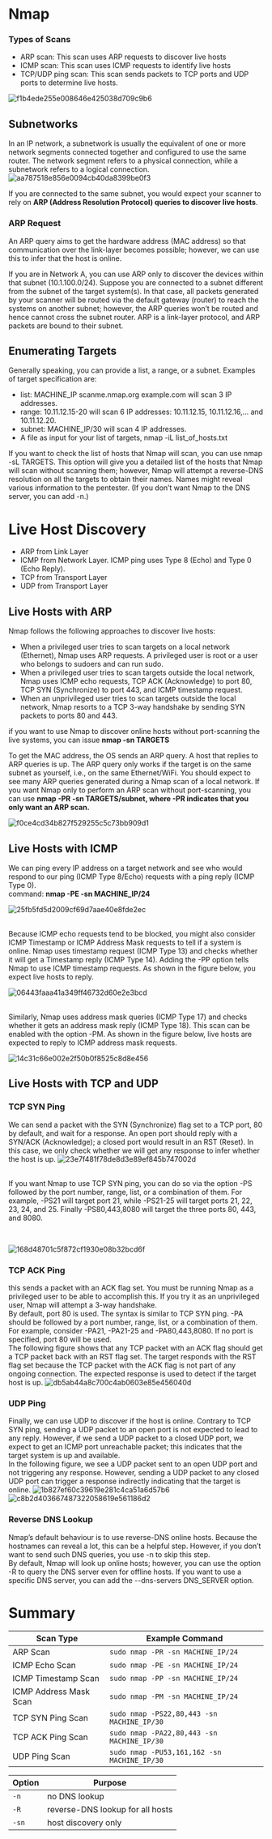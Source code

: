 # Nmap
### Types of Scans
- ARP scan: This scan uses ARP requests to discover live hosts
- ICMP scan: This scan uses ICMP requests to identify live hosts
- TCP/UDP ping scan: This scan sends packets to TCP ports and UDP ports to determine live hosts.

![f1b4ede255e008646e425038d709c9b6](https://user-images.githubusercontent.com/84095994/235948521-b17838cc-fe54-429f-9651-00c6fc0336e8.png)

## Subnetworks
In an IP network, a subnetwork is usually the equivalent of one or more network segments connected together and configured to use the same router. The network segment refers to a physical connection, while a subnetwork refers to a logical connection.
![aa787518e856e0094cb40da8399be0f3](https://user-images.githubusercontent.com/84095994/235948636-42c88825-9396-4e51-b079-d2b0ae398e00.png)

If you are connected to the same subnet, you would expect your scanner to rely on <b>ARP (Address Resolution Protocol) queries to discover live hosts</b>. 

### ARP Request
An ARP query aims to get the hardware address (MAC address) so that communication over the link-layer becomes possible; however, we can use this to infer that the host is online.<br>

If you are in Network A, you can use ARP only to discover the devices within that subnet (10.1.100.0/24). Suppose you are connected to a subnet different from the subnet of the target system(s). In that case, all packets generated by your scanner will be routed via the default gateway (router) to reach the systems on another subnet; however, the ARP queries won’t be routed and hence cannot cross the subnet router. ARP is a link-layer protocol, and ARP packets are bound to their subnet.

## Enumerating Targets
Generally speaking, you can provide a list, a range, or a subnet. Examples of target specification are:

- list: MACHINE_IP scanme.nmap.org example.com will scan 3 IP addresses.
- range: 10.11.12.15-20 will scan 6 IP addresses: 10.11.12.15, 10.11.12.16,… and 10.11.12.20.
- subnet: MACHINE_IP/30 will scan 4 IP addresses.
- A file as input for your list of targets, nmap -iL list_of_hosts.txt

If you want to check the list of hosts that Nmap will scan, you can use nmap -sL TARGETS. This option will give you a detailed list of the hosts that Nmap will scan without scanning them; however, Nmap will attempt a reverse-DNS resolution on all the targets to obtain their names. Names might reveal various information to the pentester. (If you don’t want Nmap to the DNS server, you can add -n.)

# Live Host Discovery
- ARP from Link Layer
- ICMP from Network Layer. ICMP ping uses Type 8 (Echo) and Type 0 (Echo Reply).
- TCP from Transport Layer
- UDP from Transport Layer

## Live Hosts with ARP
Nmap follows the following approaches to discover live hosts:

- When a privileged user tries to scan targets on a local network (Ethernet), Nmap uses ARP requests. A privileged user is root or a user who belongs to sudoers and can run sudo.
- When a privileged user tries to scan targets outside the local network, Nmap uses ICMP echo requests, TCP ACK (Acknowledge) to port 80, TCP SYN (Synchronize) to port 443, and ICMP timestamp request.
- When an unprivileged user tries to scan targets outside the local network, Nmap resorts to a TCP 3-way handshake by sending SYN packets to ports 80 and 443.

if you want to use Nmap to discover online hosts without port-scanning the live systems, you can issue <b>nmap -sn TARGETS</b><br>

To get the MAC address, the OS sends an ARP query. A host that replies to ARP queries is up. The ARP query only works if the target is on the same subnet as yourself, i.e., on the same Ethernet/WiFi. You should expect to see many ARP queries generated during a Nmap scan of a local network. If you want Nmap only to perform an ARP scan without port-scanning, you can use <b>nmap -PR -sn TARGETS/subnet, where -PR indicates that you only want an ARP scan.</b> 

![f0ce4cd34b827f529255c5c73bb909d1](https://user-images.githubusercontent.com/84095994/235948719-de25638b-822e-448f-806a-3cd847611f7e.png)

## Live Hosts with ICMP
We can ping every IP address on a target network and see who would respond to our ping (ICMP Type 8/Echo) requests with a ping reply (ICMP Type 0).
<br> command: <b>nmap -PE -sn MACHINE_IP/24</b> <br>

![25fb5fd5d2009cf69d7aae40e8fde2ec](https://user-images.githubusercontent.com/84095994/235948778-2cd634ba-b896-40a3-9de7-5a3a3414645d.png)

<br>Because ICMP echo requests tend to be blocked, you might also consider ICMP Timestamp or ICMP Address Mask requests to tell if a system is online. Nmap uses timestamp request (ICMP Type 13) and checks whether it will get a Timestamp reply (ICMP Type 14). Adding the -PP option tells Nmap to use ICMP timestamp requests. As shown in the figure below, you expect live hosts to reply. <br>

![06443faaa41a349ff46732d60e2e3bcd](https://user-images.githubusercontent.com/84095994/235948862-6f44f44e-2a30-4a74-8c33-6df4ed408bc5.png)

<br>Similarly, Nmap uses address mask queries (ICMP Type 17) and checks whether it gets an address mask reply (ICMP Type 18). This scan can be enabled with the option -PM. As shown in the figure below, live hosts are expected to reply to ICMP address mask requests. <br>

![14c31c66e002e2f50b0f8525c8d8e456](https://user-images.githubusercontent.com/84095994/235948918-fd3a1862-86c8-411a-ac76-73bb59e6c510.png)

## Live Hosts with TCP and UDP

### TCP SYN Ping
We can send a packet with the SYN (Synchronize) flag set to a TCP port, 80 by default, and wait for a response. An open port should reply with a SYN/ACK (Acknowledge); a closed port would result in an RST (Reset). In this case, we only check whether we will get any response to infer whether the host is up.
![23e7f481f78de8d3e89ef845b747002d](https://user-images.githubusercontent.com/84095994/235948984-2575d307-2ce0-43e2-92c6-b7871c5a6392.png)

<br>If you want Nmap to use TCP SYN ping, you can do so via the option -PS followed by the port number, range, list, or a combination of them. For example, -PS21 will target port 21, while -PS21-25 will target ports 21, 22, 23, 24, and 25. Finally -PS80,443,8080 will target the three ports 80, 443, and 8080.

<br>

![168d48701c5f872cf1930e08b32bcd6f](https://user-images.githubusercontent.com/84095994/235949052-fc9ed6d8-36eb-458e-b0a0-7d0596068a1b.png)

### TCP ACK Ping
this sends a packet with an ACK flag set. You must be running Nmap as a privileged user to be able to accomplish this. If you try it as an unprivileged user, Nmap will attempt a 3-way handshake.
<br>
By default, port 80 is used. The syntax is similar to TCP SYN ping. -PA should be followed by a port number, range, list, or a combination of them. For example, consider -PA21, -PA21-25 and -PA80,443,8080. If no port is specified, port 80 will be used.
<br>
The following figure shows that any TCP packet with an ACK flag should get a TCP packet back with an RST flag set. The target responds with the RST flag set because the TCP packet with the ACK flag is not part of any ongoing connection. The expected response is used to detect if the target host is up.
![db5ab44a8c700c4ab0603e85e456040d](https://user-images.githubusercontent.com/84095994/235949123-fe0d96ab-52c5-453e-a35f-352be990f99a.png)

### UDP Ping
Finally, we can use UDP to discover if the host is online. Contrary to TCP SYN ping, sending a UDP packet to an open port is not expected to lead to any reply. However, if we send a UDP packet to a closed UDP port, we expect to get an ICMP port unreachable packet; this indicates that the target system is up and available.
<br>
In the following figure, we see a UDP packet sent to an open UDP port and not triggering any response. However, sending a UDP packet to any closed UDP port can trigger a response indirectly indicating that the target is online.
![1b827ef60c39619e281c4ca51a6d57b6](https://user-images.githubusercontent.com/84095994/235949191-637a8e14-fa58-4ea5-a14c-a281be5b7451.png)
![c8b2d403667487322058619e561186d2](https://user-images.githubusercontent.com/84095994/235949293-be830d68-fd2f-4613-9626-4d0a1ed60951.png)

### Reverse DNS Lookup
Nmap’s default behaviour is to use reverse-DNS online hosts. Because the hostnames can reveal a lot, this can be a helpful step. However, if you don’t want to send such DNS queries, you use -n to skip this step.
<br>
By default, Nmap will look up online hosts; however, you can use the option -R to query the DNS server even for offline hosts. If you want to use a specific DNS server, you can add the --dns-servers DNS_SERVER option.<br>

# Summary
<table class="table table-bordered">
    <thead>
        <tr>
            <th>Scan Type</th>
            <th>Example Command</th>
        </tr>
    </thead>
    <tbody>
        <tr>
            <td><span><a class="xomDqdpF glossary-term" onclick="initPopOver('ARP', 'xomDqdpF')">ARP</a> Scan</span></td>
            <td><code>sudo nmap -PR -sn MACHINE_IP/24</code></td>
        </tr>
        <tr>
            <td>ICMP Echo Scan</td>
            <td><code>sudo nmap -PE -sn MACHINE_IP/24</code></td>
        </tr>
        <tr>
            <td>ICMP Timestamp Scan</td>
            <td><code>sudo nmap -PP -sn MACHINE_IP/24</code></td>
        </tr>
        <tr>
            <td>ICMP Address Mask Scan</td>
            <td><code>sudo nmap -PM -sn MACHINE_IP/24</code></td>
        </tr>
        <tr>
            <td><span><a class="Vn789aXz glossary-term" onclick="initPopOver('TCP', 'Vn789aXz')">TCP</a> SYN Ping Scan</span></td>
            <td><code>sudo nmap -PS22,80,443 -sn MACHINE_IP/30</code></td>
        </tr>
        <tr>
            <td><span><a class="K4SIXipF glossary-term" onclick="initPopOver('TCP', 'K4SIXipF')">TCP</a> ACK Ping Scan</span></td>
            <td><code>sudo nmap -PA22,80,443 -sn MACHINE_IP/30</code></td>
        </tr>
        <tr>
            <td><span><a class="I3lb50dV glossary-term" onclick="initPopOver('UDP', 'I3lb50dV')">UDP</a> Ping Scan</span></td>
            <td><code>sudo nmap -PU53,161,162 -sn MACHINE_IP/30</code></td>
        </tr>
    </tbody>
</table>
<table class="table table-bordered">
    <thead>
        <tr>
            <th>Option</th>
            <th>Purpose</th>
        </tr>
    </thead>
    <tbody>
        <tr>
            <td><code>-n</code></td>
            <td><span>no <a class="0mMk8LWW glossary-term" onclick="initPopOver('DNS', '0mMk8LWW')">DNS</a> lookup</span></td>
        </tr>
        <tr>
            <td><code>-R</code></td>
            <td>reverse-DNS lookup for all hosts</td>
        </tr>
        <tr>
            <td><code>-sn</code></td>
            <td>host discovery only</td>
        </tr>
    </tbody>
</table>
